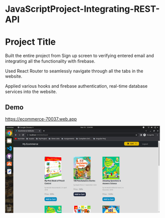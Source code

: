 # JavaScriptProject-Integrating-REST-API
 

# Project Title

Built the entire project from Sign up screen to verifying entered email and
integrating all the functionality with ﬁrebase.

Used React Router to seamlessly navigate through all the tabs in the website.

Applied various hooks and ﬁrebase authentication, real-time database services into
the website.


## Demo

https://ecommerce-70037.web.app

![ScreenShot](img/Ecom.png)
